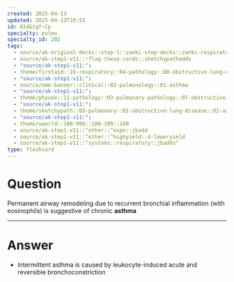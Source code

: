 ```yaml
---
created: 2025-04-13
updated: 2025-04-13T10:53
id: A}d&{gf~Cp
specialty: pulmo
specialty_id: 202
tags:
  - source/ak-original-decks::step-1::zanki-step-decks::zanki-respiratory::respiratory-pathology
  - source/ak-step1-v11::!flag-these-cards::sketchypathadds
  - "source/ak-step1-v11:": 
  - theme/firstaid::16-respiratory::04-pathology::08-obstructive-lung-diseases::asthma
  - "source/ak-step1-v11:": 
  - source/ome-banner::clinical::02-pulmonology::01-asthma
  - "source/ak-step1-v11:": 
  - theme/physeo::11-pathology::03-pulmonary-pathology::07-obstructive-lung-diseases
  - "source/ak-step1-v11:": 
  - theme/sketchypath::03-pulmonary::01-obstructive-lung-disease::02-asthma-&-bronchiectasis
  - "source/ak-step1-v11:": 
  - theme/uworld::100-999::100-199::169
  - source/ak-step1-v11::^other::^expn::jbadd
  - source/ak-step1-v11::^other::^highyield::4-loweryield
  - source/ak-step1-v11::^systems::respiratory::jbadds"
type: flashcard
---
```


# Question
Permanent airway remodeling due to recurrent bronchial inflammation (with eosinophils) is suggestive of chronic **asthma**

---

# Answer
* Intermittent asthma is caused by leukocyte-induced acute and reversible bronchoconstriction